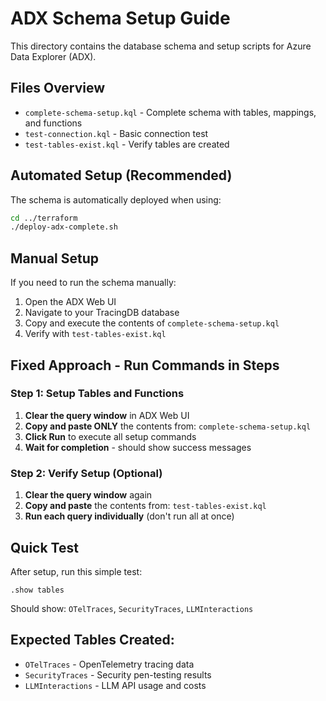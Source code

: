 # ADX Schema Setup Guide

This directory contains the database schema and setup scripts for Azure Data Explorer (ADX).

## Files Overview

- `complete-schema-setup.kql` - Complete schema with tables, mappings, and functions
- `test-connection.kql` - Basic connection test
- `test-tables-exist.kql` - Verify tables are created

## Automated Setup (Recommended)

The schema is automatically deployed when using:

```bash
cd ../terraform
./deploy-adx-complete.sh
```

## Manual Setup

If you need to run the schema manually:

1. Open the ADX Web UI
2. Navigate to your TracingDB database
3. Copy and execute the contents of `complete-schema-setup.kql`
4. Verify with `test-tables-exist.kql`

## Fixed Approach - Run Commands in Steps

### Step 1: Setup Tables and Functions
1. **Clear the query window** in ADX Web UI
2. **Copy and paste ONLY** the contents from: `complete-schema-setup.kql`
3. **Click Run** to execute all setup commands
4. **Wait for completion** - should show success messages

### Step 2: Verify Setup (Optional)
1. **Clear the query window** again
2. **Copy and paste** the contents from: `test-tables-exist.kql`
3. **Run each query individually** (don't run all at once)

## Quick Test
After setup, run this simple test:
```kql
.show tables
```

Should show: `OTelTraces`, `SecurityTraces`, `LLMInteractions`

## Expected Tables Created:
- `OTelTraces` - OpenTelemetry tracing data
- `SecurityTraces` - Security pen-testing results  
- `LLMInteractions` - LLM API usage and costs
